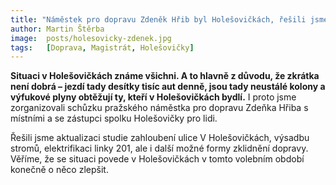 ```yaml
---
title: "Náměstek pro dopravu Zdeněk Hřib byl Holešovičkách, řešili jsme budoucnost dopravní tepny"
author: Martin Štěrba
image:  posts/holesovicky-zdenek.jpg
tags:   [Doprava, Magistrát, Holešovičky]
---
```


**Situaci v Holešovičkách známe všichni. A to hlavně z důvodu, že zkrátka není dobrá – jezdí tady desítky tisíc aut denně, jsou tady neustálé kolony a výfukové plyny obtěžují ty, kteří v Holešovičkách bydlí.** I proto jsme zorganizovali schůzku pražského náměstka pro dopravu Zdeňka Hřiba s místními a se zástupci spolku Holešovičky pro lidi. 

Řešili jsme aktualizaci studie zahloubení ulice V Holešovičkách, výsadbu stromů, elektrifikaci linky 201, ale i další možné formy zklidnění dopravy. Věříme, že se situaci povede v Holešovičkách v tomto volebním období konečně o něco zlepšit.


